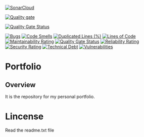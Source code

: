 [![SonarCloud](https://sonarcloud.io/images/project_badges/sonarcloud-white.svg)](https://sonarcloud.io/summary/new_code?id=aliartiza75_irtizaali.github.io)

[![Quality gate](https://sonarcloud.io/api/project_badges/quality_gate?project=aliartiza75_irtizaali.github.io)](https://sonarcloud.io/summary/new_code?id=aliartiza75_irtizaali.github.io)

[![Quality Gate Status](https://sonarcloud.io/api/project_badges/measure?project=aliartiza75_irtizaali.github.io&metric=alert_status)](https://sonarcloud.io/summary/new_code?id=aliartiza75_irtizaali.github.io)

[![Bugs](https://sonarcloud.io/api/project_badges/measure?project=aliartiza75_irtizaali.github.io&metric=bugs)](https://sonarcloud.io/summary/new_code?id=aliartiza75_irtizaali.github.io)
[![Code Smells](https://sonarcloud.io/api/project_badges/measure?project=aliartiza75_irtizaali.github.io&metric=code_smells)](https://sonarcloud.io/summary/new_code?id=aliartiza75_irtizaali.github.io)
[![Duplicated Lines (%)](https://sonarcloud.io/api/project_badges/measure?project=aliartiza75_irtizaali.github.io&metric=duplicated_lines_density)](https://sonarcloud.io/summary/new_code?id=aliartiza75_irtizaali.github.io)
[![Lines of Code](https://sonarcloud.io/api/project_badges/measure?project=aliartiza75_irtizaali.github.io&metric=ncloc)](https://sonarcloud.io/summary/new_code?id=aliartiza75_irtizaali.github.io)
[![Maintainability Rating](https://sonarcloud.io/api/project_badges/measure?project=aliartiza75_irtizaali.github.io&metric=sqale_rating)](https://sonarcloud.io/summary/new_code?id=aliartiza75_irtizaali.github.io)
[![Quality Gate Status](https://sonarcloud.io/api/project_badges/measure?project=aliartiza75_irtizaali.github.io&metric=alert_status)](https://sonarcloud.io/summary/new_code?id=aliartiza75_irtizaali.github.io)
[![Reliability Rating](https://sonarcloud.io/api/project_badges/measure?project=aliartiza75_irtizaali.github.io&metric=reliability_rating)](https://sonarcloud.io/summary/new_code?id=aliartiza75_irtizaali.github.io)
[![Security Rating](https://sonarcloud.io/api/project_badges/measure?project=aliartiza75_irtizaali.github.io&metric=security_rating)](https://sonarcloud.io/summary/new_code?id=aliartiza75_irtizaali.github.io)
[![Technical Debt](https://sonarcloud.io/api/project_badges/measure?project=aliartiza75_irtizaali.github.io&metric=sqale_index)](https://sonarcloud.io/summary/new_code?id=aliartiza75_irtizaali.github.io)
[![Vulnerabilities](https://sonarcloud.io/api/project_badges/measure?project=aliartiza75_irtizaali.github.io&metric=vulnerabilities)](https://sonarcloud.io/summary/new_code?id=aliartiza75_irtizaali.github.io)


# Portfolio

## Overview
It is the repository for my personal portfolio.


# Lincense
Read the readme.txt file
